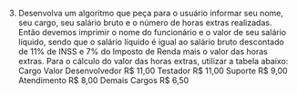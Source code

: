 3) Desenvolva um algoritmo que peça para o usuário informar seu nome, seu cargo,
seu salário bruto e o número de horas extras realizadas.
Então devemos imprimir o nome do funcionário e o valor de seu salário líquido,
sendo que o salário líquido é igual ao salário bruto descontado de 11% de INSS e
7% do Imposto de Renda mais o valor das horas extras.
Para o cálculo do valor das horas extras, utilizar a tabela abaixo:
Cargo Valor
Desenvolvedor R$ 11,00
Testador R$ 11,00
Suporte R$ 9,00
Atendimento R$ 8,00
Demais Cargos R$ 6,50
